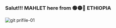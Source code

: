 ### Salut!!! MAHLET here from 🟢🟡🔴 ETHIOPIA 

![git prifile-01](https://user-images.githubusercontent.com/110999391/190630146-9292b8a9-3152-49c5-a55f-7519cd6e78ba.png)


<!--
**Mahlet2123/Mahlet2123** is a ✨ _special_ ✨ repository because its `README.md` (this file) appears on your GitHub profile.

Here are some ideas to get you started:

- 🔭 I’m currently working on ...
- 🌱 I’m currently learning ...
- 👯 I’m looking to collaborate on ...
- 🤔 I’m looking for help with ...
- 💬 Ask me about ...
- 📫 How to reach me: ...
- 😄 Pronouns: ...
- ⚡ Fun fact: ...
-->
